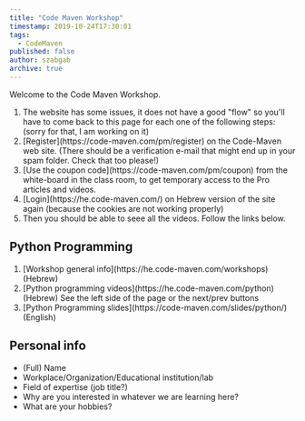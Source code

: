 ```yaml
---
title: "Code Maven Workshop"
timestamp: 2019-10-24T17:30:01
tags:
  - CodeMaven
published: false
author: szabgab
archive: true
---
```



Welcome to the Code Maven Workshop.

<ol>
<!--   <li>https://code-maven.com/ws</li> -->
   <li>The website has some issues, it does not have a good "flow" so you'll have to come back to this page for each one
of the following steps: (sorry for that, I am working on it) </li>
   <li>[Register](https://code-maven.com/pm/register) on the Code-Maven web site. (There should be a verification e-mail that might end up in your spam folder. Check that too please!)</li>
   <li>[Use the coupon code](https://code-maven.com/pm/coupon) from the white-board in the class room, to get temporary access to the Pro articles and videos.</li>
   <li>[Login](https://he.code-maven.com/) on Hebrew version of the site again (because the cookies are not working properly)</li>
   <li>Then you should be able to seee all the videos. Follow the links below.</li>
</ol>


## Python Programming
<ol>
   <li>[Workshop general info](https://he.code-maven.com/workshops) (Hebrew)</li>
   <li>[Python programming videos](https://he.code-maven.com/python) (Hebrew) See the left side of the page or the next/prev buttons</li>
   <li>[Python Programming slides](https://code-maven.com/slides/python/) (English)</li>
</ol>


<!--
## Your first Open Source Contribution
## Git and GitHub
The relevant content for today:

* <a href="https://he.code-maven.com/git">Git (Videos in Hebrew)
* [Git (A few Videos in English)](https://code-maven.com/git)
* [Git slides](https://code-maven.com/slides/git-intro/) (English)
* [Collab-dev (Videos in Hebrew)](https://he.code-maven.com/collab-dev)
* [Collab-dev slides](https://code-maven.com/slides/collab-dev/) (English)

-->

## Personal info

* (Full) Name
* Workplace/Organization/Educational institution/lab
* Field of expertise (job title?)
* Why are you interested in whatever we are learning here?
* What are your hobbies?


